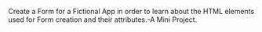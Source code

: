Create a Form for a Fictional App in order to learn about the HTML elements used for Form creation and 
their attributes.-A Mini Project. 